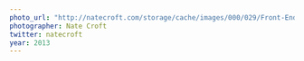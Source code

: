 ```yaml
---
photo_url: "http://natecroft.com/storage/cache/images/000/029/Front-End-Conference-10-of-19,huge.jpg?1379827621"
photographer: Nate Croft
twitter: natecroft
year: 2013
---
```

